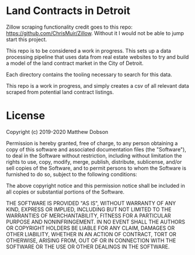 # Land Contracts in Detroit

Zillow scraping functionality credit goes to this repo: https://github.com/ChrisMuir/Zillow. Without it I would not be able to jump start this project.

This repo is to be considered a work in progress. This sets up a data processing pipeline that uses data from real estate websites to try
and build a model of the land contract market in the City of Detroit.

Each directory contains the tooling necessary to search for this data.

This repo is a work in progress, and simply creates a csv of all relevant data scraped from potential land contract listings.

# License

Copyright (c) 2019-2020 Matthew Dobson

Permission is hereby granted, free of charge, to any person obtaining a copy
of this software and associated documentation files (the "Software"), to deal
in the Software without restriction, including without limitation the rights
to use, copy, modify, merge, publish, distribute, sublicense, and/or sell
copies of the Software, and to permit persons to whom the Software is
furnished to do so, subject to the following conditions:

The above copyright notice and this permission notice shall be included in
all copies or substantial portions of the Software.

THE SOFTWARE IS PROVIDED "AS IS", WITHOUT WARRANTY OF ANY KIND, EXPRESS OR
IMPLIED, INCLUDING BUT NOT LIMITED TO THE WARRANTIES OF MERCHANTABILITY,
FITNESS FOR A PARTICULAR PURPOSE AND NONINFRINGEMENT. IN NO EVENT SHALL THE
AUTHORS OR COPYRIGHT HOLDERS BE LIABLE FOR ANY CLAIM, DAMAGES OR OTHER
LIABILITY, WHETHER IN AN ACTION OF CONTRACT, TORT OR OTHERWISE, ARISING FROM,
OUT OF OR IN CONNECTION WITH THE SOFTWARE OR THE USE OR OTHER DEALINGS IN
THE SOFTWARE.
